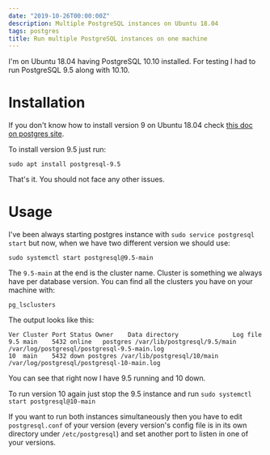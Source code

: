 ```yaml
---
date: "2019-10-26T00:00:00Z"
description: Multiple PostgreSQL instances on Ubuntu 18.04
tags: postgres
title: Run multiple PostgreSQL instances on one machine
---
```


I'm on Ubuntu 18.04 having PostgreSQL 10.10 installed.
For testing I had to run PostgreSQL 9.5 along with 10.10.

Installation
====

If you don't know how to install version 9 on Ubuntu 18.04 check [this doc on postgres site](https://www.postgresql.org/download/linux/ubuntu/).

To install version 9.5 just run:

```
sudo apt install postgresql-9.5
```

That's it. You should not face any other issues.

Usage
====

I've been always starting postgres instance with `sudo service postgresql start` but now,
when we have two different version we should use:

```
sudo systemctl start postgresql@9.5-main
```

The `9.5-main` at the end is the cluster name. Cluster is something we always have per database version. You can find all the clusters you have on your machine with:

```
pg_lsclusters
```

The output looks like this:

```
Ver Cluster Port Status Owner    Data directory               Log file
9.5 main    5432 online   postgres /var/lib/postgresql/9.5/main /var/log/postgresql/postgresql-9.5-main.log
10  main    5432 down postgres /var/lib/postgresql/10/main  /var/log/postgresql/postgresql-10-main.log
```

You can see that right now I have 9.5 running and 10 down.

To run version 10 again just stop the 9.5 instance and run `sudo systemctl start postgresql@10-main`

If you want to run both instances simultaneously then you have to edit `postgresql.conf` of your version
(every version's config file is in its own directory under `/etc/postgresql`) and set another port to listen in one of your versions.
